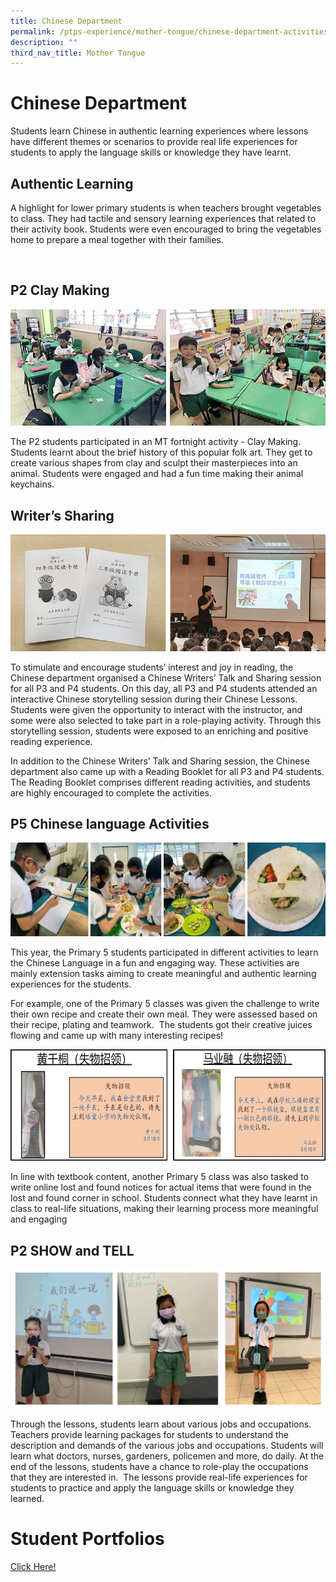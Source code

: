 ```yaml
---
title: Chinese Department
permalink: /ptps-experience/mother-tongue/chinese-department-activities/
description: ""
third_nav_title: Mother Tongue
---
```

# Chinese Department

Students learn Chinese in authentic learning experiences where lessons have different themes or scenarios to provide real life experiences for students to apply the language skills or knowledge they have learnt.

## Authentic Learning

A highlight for lower primary students is when teachers brought vegetables to class. They had tactile and sensory learning experiences that related to their activity book. Students were even encouraged to bring the vegetables home to prepare a meal together with their families.

![]()

## P2 Clay Making

![](/images/PTPS%20Experience/CL%201.jpg)

The P2 students participated in an MT fortnight activity - Clay Making. Students learnt about the brief history of this popular folk art. They get to create various shapes from clay and sculpt their masterpieces into an animal. Students were engaged and had a fun time making their animal keychains.

## Writer’s Sharing

![](/images/PTPS%20Experience/CL%202.jpg)

To stimulate and encourage students’ interest and joy in reading, the Chinese department organised a Chinese Writers’ Talk and Sharing session for all P3 and P4 students. On this day, all P3 and P4 students attended an interactive Chinese storytelling session during their Chinese Lessons. Students were given the opportunity to interact with the instructor, and some were also selected to take part in a role-playing activity. Through this storytelling session, students were exposed to an enriching and positive reading experience.

  

In addition to the Chinese Writers’ Talk and Sharing session, the Chinese department also came up with a Reading Booklet for all P3 and P4 students. The Reading Booklet comprises different reading activities, and students are highly encouraged to complete the activities. 

## P5 Chinese language Activities

![](/images/PTPS%20Experience/CL%203.jpg)

This year, the Primary 5 students participated in different activities to learn the Chinese Language in a fun and engaging way. These activities are mainly extension tasks aiming to create meaningful and authentic learning experiences for the students.

  

For example, one of the Primary 5 classes was given the challenge to write their own recipe and create their own meal. They were assessed based on their recipe, plating and teamwork.  The students got their creative juices flowing and came up with many interesting recipes!


![](/images/PTPS%20Experience/CL%204.jpg)

In line with textbook content, another Primary 5 class was also tasked to write online lost and found notices for actual items that were found in the lost and found corner in school. Students connect what they have learnt in class to real-life situations, making their learning process more meaningful and engaging  

## P2 SHOW and TELL

![](/images/PTPS%20Experience/CL%20P2%20Show%20and%20Tell.png)

Through the lessons, students learn about various jobs and occupations. Teachers provide learning packages for students to understand the description and demands of the various jobs and occupations. Students will learn what doctors, nurses, gardeners, policemen and more, do daily. At the end of the lessons, students have a chance to role-play the occupations that they are interested in.  The lessons provide real-life experiences for students to practice and apply the language skills or knowledge they learned.

# Student Portfolios

[Click Here!](https://sites.google.com/moe.edu.sg/studentsportfolio/home)